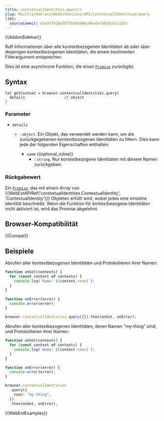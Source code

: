 ```yaml
---
title: contextualIdentities.query()
slug: Mozilla/Add-ons/WebExtensions/API/contextualIdentities/query
l10n:
  sourceCommit: 43e3ff826b7b755b05986c99ada75635c01c187c
---
```


{{AddonSidebar}}

Ruft Informationen über alle kontextbezogenen Identitäten ab oder über diejenigen kontextbezogenen Identitäten, die einem bestimmten Filterargument entsprechen.

Dies ist eine asynchrone Funktion, die einen [`Promise`](/de/docs/Web/JavaScript/Reference/Global_Objects/Promise) zurückgibt.

## Syntax

```js-nolint
let getContext = browser.contextualIdentities.query(
  details                  // object
)
```

### Parameter

- `details`

  - : `object`. Ein Objekt, das verwendet werden kann, um die zurückgegebenen kontextbezogenen Identitäten zu filtern. Dies kann jede der folgenden Eigenschaften enthalten:

    - `name` {{optional_inline}}
      - : `string`. Nur kontextbezogene Identitäten mit diesem Namen zurückgeben.

### Rückgabewert

Ein [`Promise`](/de/docs/Web/JavaScript/Reference/Global_Objects/Promise), das mit einem Array von {{WebExtAPIRef('contextualIdentities.ContextualIdentity', 'ContextualIdentity')}} Objekten erfüllt wird, wobei jedes eine einzelne Identität beschreibt. Wenn die Funktion für kontextbezogene Identitäten nicht aktiviert ist, wird das Promise abgelehnt.

## Browser-Kompatibilität

{{Compat}}

## Beispiele

Abrufen aller kontextbezogenen Identitäten und Protokollieren ihrer Namen:

```js
function onGot(contexts) {
  for (const context of contexts) {
    console.log(`Name: ${context.name}`);
  }
}

function onError(error) {
  console.error(error);
}

browser.contextualIdentities.query({}).then(onGot, onError);
```

Abrufen aller kontextbezogenen Identitäten, deren Namen "my-thing" sind, und Protokollieren ihrer Namen:

```js
function onGot(contexts) {
  for (const context of contexts) {
    console.log(`Name: ${context.name}`);
  }
}

function onError(error) {
  console.error(error);
}

browser.contextualIdentities
  .query({
    name: "my-thing",
  })
  .then(onGot, onError);
```

{{WebExtExamples}}
